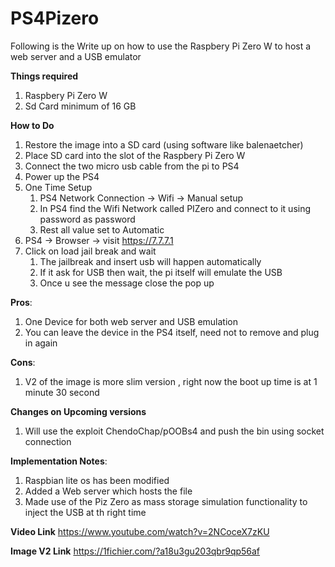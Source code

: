 # PS4Pizero
Following is the Write up on how to use the Raspbery Pi Zero W to host a web server and a USB emulator

**Things required**
1. Raspbery Pi Zero W 
2. Sd Card minimum of 16 GB

**How to Do**
1. Restore the image into a SD card (using software like balenaetcher)
2. Place SD card into the slot of the Raspbery Pi Zero W 
3. Connect the two micro usb cable from the pi to PS4
4. Power up the PS4
5. One Time Setup
    1. PS4 Network Connection -> Wifi -> Manual setup
    2. In PS4 find the Wifi Network called PIZero and connect to it using password as password
    3. Rest all value set to Automatic
6. PS4 -> Browser -> visit https://7.7.7.1
7. Click on load jail break and wait
    1. The jailbreak and insert usb will happen automatically
    2. If it ask for USB then wait, the pi itself will emulate the USB
    3. Once u see the message close the pop up

**Pros**:
1. One Device for both web server and USB emulation
2. You can leave the device in the PS4 itself, need not to remove and plug in again

**Cons**:
1. V2 of the image is more slim version , right now the boot up time is at 1 minute 30 second

**Changes on Upcoming versions**
1. Will use the exploit ChendoChap/pOOBs4 and push the bin using socket connection

**Implementation Notes**:
1. Raspbian lite os has been modified 
2. Added a Web server which hosts the file
3. Made use of the Piz Zero as mass storage simulation functionality to inject the USB at th right time

**Video Link**
https://www.youtube.com/watch?v=2NCoceX7zKU

**Image V2 Link**
https://1fichier.com/?a18u3gu203qbr9qp56af
